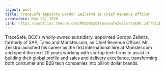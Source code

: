 ```yaml
---
layout: post
title: TraceSafe Appoints Gordon Zeilstra as Chief Revenue Officer
createdate: May 28, 2020
link: https://webfiles.thecse.com/PR200528TracesafeZeilstraCRO.pdf?G11DW1a5G3YCIsyKz15FWn.E6rZ39IrX
---
```

TraceSafe, BCX's wholly-owned subsidiary. appointed Gordon Zeilstra, formerly of SAP, Taleo and Monster.com, as Chief Revenue Officer. Mr. Zeilstra launched his career as the first international hire at Monster.com and spent the next 20 years working with startup tech firms to assist in building their global profile and sales and delivery excellence, transforming both consumer and B2B tech companies into billion dollar brands.